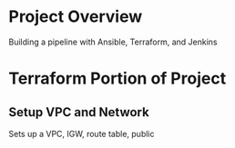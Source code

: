# Project Overview

Building a pipeline with Ansible, Terraform, and Jenkins

# Terraform Portion of Project

## Setup VPC and Network
Sets up a VPC, IGW, route table, public
